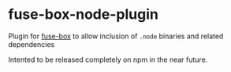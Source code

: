 # fuse-box-node-plugin
Plugin for [fuse-box](https://fuse-box.org) to allow inclusion of `.node` binaries and related dependencies

Intented to be released completely on npm in the near future. 
